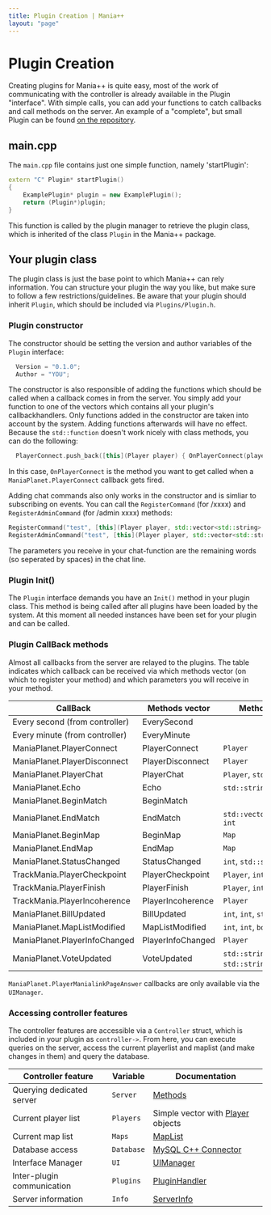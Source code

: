 ```yaml
---
title: Plugin Creation | Mania++
layout: "page"
---
```

# Plugin Creation #
Creating plugins for Mania++ is quite easy, most of the work of communicating with the controller is already available in the Plugin "interface".
With simple calls, you can add your functions to catch callbacks and call methods on the server. An example of a "complete", but small Plugin can be found [on the repository](https://github.com/TheMaximum/mania-pp/tree/develop/plugins/HelloGoodbye).

## main.cpp ##
The ```main.cpp``` file contains just one simple function, namely 'startPlugin':

```C++
extern "C" Plugin* startPlugin()
{
    ExamplePlugin* plugin = new ExamplePlugin();
    return (Plugin*)plugin;
}
```

This function is called by the plugin manager to retrieve the plugin class, which is inherited of the class ```Plugin``` in the Mania++ package.

## Your plugin class ##
The plugin class is just the base point to which Mania++ can rely information.
You can structure your plugin the way you like, but make sure to follow a few restrictions/guidelines.
Be aware that your plugin should inherit ```Plugin```, which should be included via ```Plugins/Plugin.h```.

### Plugin constructor ###
The constructor should be setting the version and author variables of the ```Plugin``` interface:

```C++
  Version = "0.1.0";
  Author = "YOU";
```

The constructor is also responsible of adding the functions which should be called when a callback comes in from the server.
You simply add your function to one of the vectors which contains all your plugin's callbackhandlers.
Only functions added in the constructor are taken into account by the system. Adding functions afterwards will have no effect.
Because the ```std::function``` doesn't work nicely with class methods, you can do the following:

```C++
  PlayerConnect.push_back([this](Player player) { OnPlayerConnect(player); });
```

In this case, ```OnPlayerConnect``` is the method you want to get called when a ```ManiaPlanet.PlayerConnect``` callback gets fired.

Adding chat commands also only works in the constructor and is simliar to subscribing on events. You can call the ```RegisterCommand``` (for /xxxx) and ```RegisterAdminCommand``` (for /admin xxxx) methods:

```C++
RegisterCommand("test", [this](Player player, std::vector<std::string> parameters) { OnTestCommand(player, parameters); });
RegisterAdminCommand("test", [this](Player player, std::vector<std::string> parameters) { OnAdminTestCommand(player, parameters); });
```

The parameters you receive in your chat-function are the remaining words (so seperated by spaces) in the chat line.

### Plugin Init() ###
The ```Plugin``` interface demands you have an ```Init()``` method in your plugin class. This method is being called after all plugins have been loaded by the system.
At this moment all needed instances have been set for your plugin and can be called.

### Plugin CallBack methods ###
Almost all callbacks from the server are relayed to the plugins. The table indicates which callback can be received via which methods vector (on which to register your method) and which parameters you will receive in your method.

| CallBack                      | Methods vector    | Method parameters                                                          |
| ----------------------------- | ----------------- | -------------------------------------------------------------------------- |
| Every second (from controller) | EverySecond     |                         |
| Every minute (from controller) | EveryMinute     |                         |
| ManiaPlanet.PlayerConnect     | PlayerConnect     | ```Player```                                                               |
| ManiaPlanet.PlayerDisconnect  | PlayerDisconnect  | ```Player```                                                               |
| ManiaPlanet.PlayerChat        | PlayerChat        | ```Player```, ```std::string```                |
| ManiaPlanet.Echo              | Echo              | ```std::string```, ```std::string```                                       |
| ManiaPlanet.BeginMatch        | BeginMatch        |                                                                            |
| ManiaPlanet.EndMatch          | EndMatch          | ```std::vector<PlayerRanking>```, ```int```                                |
| ManiaPlanet.BeginMap          | BeginMap          | ```Map```                                                                  |
| ManiaPlanet.EndMap            | EndMap            | ```Map```                                                                  |
| ManiaPlanet.StatusChanged     | StatusChanged     | ```int```, ```std::string```                                               |
| TrackMania.PlayerCheckpoint   | PlayerCheckpoint  | ```Player```, ```int```, ```int```, ```int```                              |
| TrackMania.PlayerFinish       | PlayerFinish      | ```Player```, ```int```                                                    |
| TrackMania.PlayerIncoherence  | PlayerIncoherence | ```Player```                                                               |
| ManiaPlanet.BillUpdated       | BillUpdated       | ```int```, ```int```, ```std::string```, ```int```                         |
| ManiaPlanet.MapListModified   | MapListModified   | ```int```, ```int```, ```bool```                                           |
| ManiaPlanet.PlayerInfoChanged | PlayerInfoChanged | ```Player```                                                               |
| ManiaPlanet.VoteUpdated       | VoteUpdated       | ```std::string```, ```std::string```, ```std::string```, ```std::string``` |

```ManiaPlanet.PlayerManialinkPageAnswer``` callbacks are only available via the ```UIManager```.

### Accessing controller features ###
The controller features are accessible via a ```Controller``` struct, which is included in your plugin as ```controller->```. From here, you can execute queries on the server, access the current playerlist and maplist (and make changes in them) and query the database.

| Controller feature | Variable    | Documentation |
| ------------------ | ----------- | ------------- |
| Querying dedicated server | ```Server``` | [Methods](https://themaximum.github.io/mania-pp/docs/develop/html/classMethods.html) |
| Current player list | ```Players``` | Simple vector with [Player](https://themaximum.github.io/mania-pp/docs/develop/html/structPlayer.html) objects |
| Current map list | ```Maps``` | [MapList](https://themaximum.github.io/mania-pp/docs/develop/html/classMapList.html) |
| Database access | ```Database``` | [MySQL C++ Connector](https://dev.mysql.com/doc/connector-cpp/en/connector-cpp-getting-started-examples.html) |
| Interface Manager | ```UI``` | [UIManager](https://themaximum.github.io/mania-pp/docs/develop/html/classUIManager.html) |
| Inter-plugin communication | ```Plugins``` | [PluginHandler](https://themaximum.github.io/mania-pp/docs/develop/html/classPluginHandler.html) |
| Server information | ```Info``` | [ServerInfo](https://themaximum.github.io/mania-pp/docs/develop/html/structServerInfo.html) |
